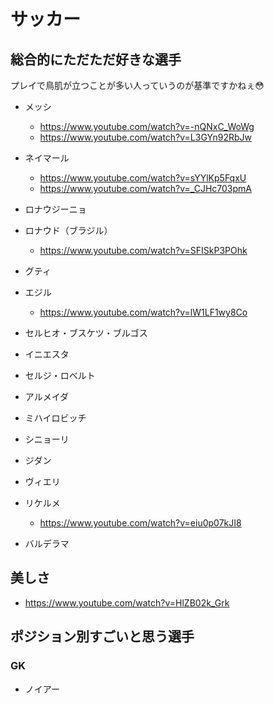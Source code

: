
# サッカー

## 総合的にただただ好きな選手

プレイで鳥肌が立つことが多い人っていうのが基準ですかねぇ😳

- メッシ
  -  https://www.youtube.com/watch?v=-nQNxC_WoWg
  -  https://www.youtube.com/watch?v=L3GYn92RbJw

- ネイマール
  - https://www.youtube.com/watch?v=sYYlKp5FqxU
  - https://www.youtube.com/watch?v=_CJHc703pmA

- ロナウジーニョ
- ロナウド（ブラジル）
  - https://www.youtube.com/watch?v=SFISkP3POhk

- グティ  
- エジル  
  - https://www.youtube.com/watch?v=lW1LF1wy8Co  
- セルヒオ・ブスケツ・ブルゴス  
- イニエスタ  
- セルジ・ロベルト  
- アルメイダ  
- ミハイロビッチ  
- シニョーリ  
- ジダン  
- ヴィエリ  
- リケルメ  
  - https://www.youtube.com/watch?v=eiu0p07kJI8

- バルデラマ


## 美しさ

- https://www.youtube.com/watch?v=HlZB02k_Grk


## ポジション別すごいと思う選手


### GK

- ノイアー


### 






